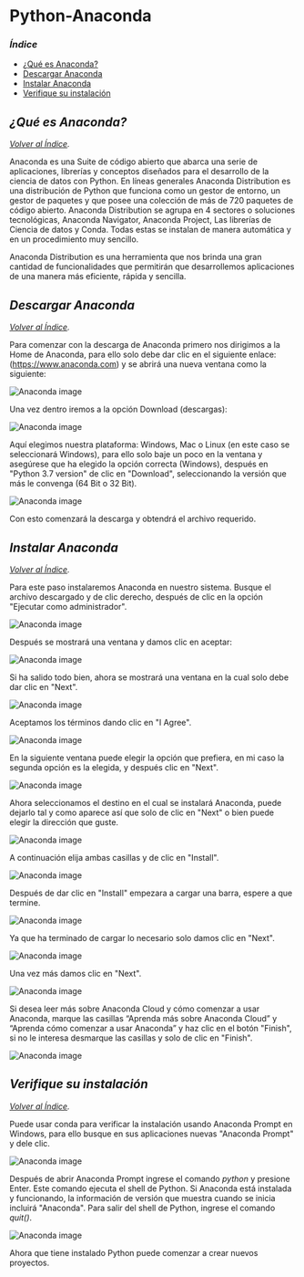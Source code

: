 # Python-Anaconda

### *Índice*
- [¿Qué es Anaconda?](#qué-es-anaconda)
- [Descargar Anaconda](#descargar-anaconda)
- [Instalar Anaconda](#instalar-anaconda)
- [Verifique su instalación](#verifique-su-instalación)

## *¿Qué es Anaconda?*                            
*[Volver al Índice](#índice).*

Anaconda es una Suite de código abierto que abarca una serie de aplicaciones, librerías y conceptos diseñados para el desarrollo de la ciencia de datos con Python. En líneas generales Anaconda Distribution es una distribución de Python que funciona como un gestor de entorno, un gestor de paquetes y que posee una colección de más de 720 paquetes de código abierto.
Anaconda Distribution se agrupa en 4 sectores o soluciones tecnológicas, Anaconda Navigator, Anaconda Project, Las librerías de Ciencia de datos y Conda. Todas estas se instalan de manera automática y en un procedimiento muy sencillo.

Anaconda Distribution es una herramienta que nos brinda una gran cantidad de funcionalidades que permitirán que desarrollemos aplicaciones de una manera más eficiente, rápida y sencilla.

## *Descargar Anaconda*
*[Volver al Índice](#índice).*
 
Para comenzar con la descarga de Anaconda primero nos dirigimos a la Home de Anaconda, para ello solo debe dar clic en el siguiente enlace: (https://www.anaconda.com) y se abrirá una nueva ventana como la siguiente:

![Anaconda image](https://github.com/FelixGil55/Python-Anaconda/blob/master/Anaconda%20Images/1Home%20de%20Anaconda.png)


Una vez dentro iremos a la opción Download (descargas):


![Anaconda image](https://github.com/FelixGil55/Python-Anaconda/blob/master/Anaconda%20Images/2Home%20de%20Anaconda%20download.png)

Aquí elegimos nuestra plataforma: Windows, Mac o Linux (en este caso se seleccionará Windows), para ello solo baje un poco en la ventana y asegúrese que ha elegido la opción correcta (Windows), después en "Python 3.7 version" de clic en "Download", seleccionando la versión que más le convenga (64 Bit o 32 Bit).

![Anaconda image](https://github.com/FelixGil55/Python-Anaconda/blob/master/Anaconda%20Images/3for%20windows.png)

Con esto comenzará la descarga y obtendrá el archivo requerido. 

## *Instalar Anaconda*
*[Volver al Índice](#índice).*

Para este paso instalaremos Anaconda en nuestro sistema. Busque el archivo descargado y de clic derecho, después de clic en la opción "Ejecutar como administrador".

![Anaconda image](https://github.com/FelixGil55/Python-Anaconda/blob/master/Anaconda%20Images/4Ejecutar.png)

Después se mostrará una ventana y damos clic en aceptar:

![Anaconda image](https://github.com/FelixGil55/Python-Anaconda/blob/master/Anaconda%20Images/5cambios.png)

Si ha salido todo bien, ahora se mostrará una ventana en la cual solo debe dar clic en "Next".

![Anaconda image](https://github.com/FelixGil55/Python-Anaconda/blob/master/Anaconda%20Images/6welcome.png)

Aceptamos los términos dando clic en "I Agree".

![Anaconda image](https://github.com/FelixGil55/Python-Anaconda/blob/master/Anaconda%20Images/7Agree.png)

En la siguiente ventana puede elegir la opción que prefiera, en mi caso la segunda opción es la elegida, y después clic en "Next".

![Anaconda image](https://github.com/FelixGil55/Python-Anaconda/blob/master/Anaconda%20Images/8M.png)

Ahora seleccionamos el destino en el cual se instalará Anaconda, puede dejarlo tal y como aparece así que solo de clic en "Next" o bien puede elegir la dirección que guste.

![Anaconda image](https://github.com/FelixGil55/Python-Anaconda/blob/master/Anaconda%20Images/9choose.png)

A continuación elija ambas casillas y de clic en "Install".

![Anaconda image](https://github.com/FelixGil55/Python-Anaconda/blob/master/Anaconda%20Images/10inst.png)

Después de dar clic en "Install" empezara a cargar una barra, espere a que termine.

![Anaconda image](https://github.com/FelixGil55/Python-Anaconda/blob/master/Anaconda%20Images/11install.png)

Ya que ha terminado de cargar lo necesario solo damos clic en "Next".

![Anaconda image](https://github.com/FelixGil55/Python-Anaconda/blob/master/Anaconda%20Images/12fin.png)

Una vez más damos clic en "Next".

![Anaconda image](https://github.com/FelixGil55/Python-Anaconda/blob/master/Anaconda%20Images/13next.png)

Si desea leer más sobre Anaconda Cloud y cómo comenzar a usar Anaconda, marque las casillas “Aprenda más sobre Anaconda Cloud” y “Aprenda cómo comenzar a usar Anaconda” y haz clic en el botón "Finish", si no le interesa desmarque las casillas y solo de clic en "Finish".

![Anaconda image](https://github.com/FelixGil55/Python-Anaconda/blob/master/Anaconda%20Images/14finish.png)

## *Verifique su instalación*
*[Volver al Índice](#índice).*

 Puede usar conda para verificar la instalación usando Anaconda Prompt en Windows, para ello busque en sus aplicaciones nuevas "Anaconda Prompt" y dele clic.
 
 ![Anaconda image](https://github.com/FelixGil55/Python-Anaconda/blob/master/Anaconda%20Images/15selc.png)
 
 Después de abrir Anaconda Prompt ingrese el comando *python* y presione Enter. Este comando ejecuta el shell de Python. Si Anaconda está instalada y funcionando, la información de versión que muestra cuando se inicia incluirá "Anaconda". Para salir del shell de Python, ingrese el comando *quit()*.
 
 ![Anaconda image](https://github.com/FelixGil55/Python-Anaconda/blob/master/Anaconda%20Images/16python.png)
 
 Ahora que tiene instalado Python puede comenzar a crear nuevos proyectos. 
 
 
 
 



